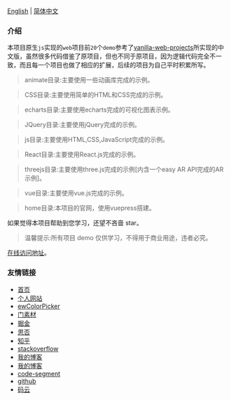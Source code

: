 [English](./README_en.md) | [简体中文](./README.md)

### 介绍

本项目原生`js`实现的`web`项目前`20`个`demo`参考了[vanilla-web-projects](https://github.com/bradtraversy/vanillawebprojects)所实现的中文版，虽然很多代码借鉴了原项目，但也不同于原项目，因为逻辑代码完全不一致，而且每一个项目也做了相应的扩展，后续的项目为自己平时积累所写。

> animate目录:主要使用一些动画库完成的示例。

> CSS目录:主要使用简单的HTML和CSS完成的示例。

> echarts目录:主要使用echarts完成的可视化图表示例。

> JQuery目录:主要使用jQuery完成的示例。

> js目录:主要使用HTML,CSS,JavaScript完成的示例。

> React目录:主要使用React.js完成的示例。

> threejs目录:主要使用three.js完成的示例[内含一个easy AR API完成的AR示例]。

> vue目录:主要使用vue.js完成的示例。

> home目录:本项目的官网，使用vuepress搭建。


如果觉得本项目帮助到您学习，还望不吝啬 star。

> 温馨提示:所有项目 demo 仅供学习，不得用于商业用途，违者必究。

[在线访问地址](https://www.eveningwater.com/my-web-projects/)。

### 友情链接

* [首页](/)
* [个人网站](https://www.eveningwater.com)
* [ewColorPicker](https://eveningwater.github.io/ew-color-picker/)
* [门素材](https://www.17sucai.com/user/800544)
* [掘金](https://juejin.cn/user/4054654613988718)
* [思否](https://segmentfault.com/u/xishui_5ac9a340a5484)
* [知乎](https://www.zhihu.com/people/eveningwater)
* [stackoverflow](https://stackoverflow.com/users/10505577/eveningwater)
* [我的博客](https://www.cnblogs.com/eveningwater/)
* [我的博客](https://eveningwater.github.io/#/)
* [code-segment](https://eveningwater.github.io/code-segment/#/)
* [github](https://github.com/eveningwater/my-web-projects)
* [码云](https://gitee.com/eveningwater)
